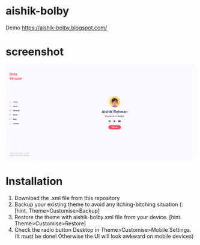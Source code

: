 # aishik-bolby
Demo  https://aishik-bolby.blogspot.com/

# screenshot
<img src='https://github.com/aishikrehman/aishik-bolby/blob/main/Screenshot.jpg'/>

# Installation
1. Download the .xml file from this repository
2. Backup your existing theme to avoid any itching-bitching situation (: [hint. Theme>Customise>Backup]
3. Restore the theme with aishik-bolby.xml file from your device. [hint. Theme>Customise>Restore]
4. Check the radio button Desktop in Theme>Customise>Mobile Settings. (It must be done! Otherwise the UI will look awkward on mobile devices)
